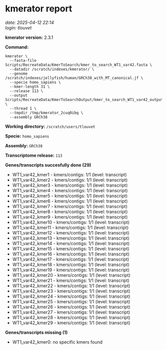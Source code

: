 # kmerator report
*date: 2025-04-12 22:14*  
*login: tlouvet*

**kmerator version:** 2.3.1

**Command:**

```
kmerator \
  --fasta-file Scripts/RecreateData/KmerToSearch/kmer_to_search_WT1_var42.fasta \
  --datadir /scratch/indexes/kmerator/ \
  --genome /scratch/indexes/jellyfish/human/GRCh38_with_MT_canonical.jf \
  --specie homo_sapiens \
  --kmer-length 31 \
  --release 113 \
  --output Scripts/RecreateData/KmerToSearchOutput/kmer_to_search_WT1_var42_output \
  --thread 1 \
  --tmpdir /tmp/kmerator_2cuq0ibq \
  --assembly GRCh38
```

**Working directory:** `/scratch/users/tlouvet`

**Specie:** `homo_sapiens`

**Assembly:** `GRCh38`

**Transcriptome release:** `113`

**Genes/transcripts succesfully done (29)**

- WT1_var42_kmer1 - kmers/contigs: 1/1 (level: transcript)
- WT1_var42_kmer2 - kmers/contigs: 1/1 (level: transcript)
- WT1_var42_kmer3 - kmers/contigs: 1/1 (level: transcript)
- WT1_var42_kmer4 - kmers/contigs: 1/1 (level: transcript)
- WT1_var42_kmer5 - kmers/contigs: 1/1 (level: transcript)
- WT1_var42_kmer6 - kmers/contigs: 1/1 (level: transcript)
- WT1_var42_kmer7 - kmers/contigs: 1/1 (level: transcript)
- WT1_var42_kmer8 - kmers/contigs: 1/1 (level: transcript)
- WT1_var42_kmer9 - kmers/contigs: 1/1 (level: transcript)
- WT1_var42_kmer10 - kmers/contigs: 1/1 (level: transcript)
- WT1_var42_kmer11 - kmers/contigs: 1/1 (level: transcript)
- WT1_var42_kmer12 - kmers/contigs: 1/1 (level: transcript)
- WT1_var42_kmer13 - kmers/contigs: 1/1 (level: transcript)
- WT1_var42_kmer14 - kmers/contigs: 1/1 (level: transcript)
- WT1_var42_kmer15 - kmers/contigs: 1/1 (level: transcript)
- WT1_var42_kmer16 - kmers/contigs: 1/1 (level: transcript)
- WT1_var42_kmer17 - kmers/contigs: 1/1 (level: transcript)
- WT1_var42_kmer18 - kmers/contigs: 1/1 (level: transcript)
- WT1_var42_kmer19 - kmers/contigs: 1/1 (level: transcript)
- WT1_var42_kmer20 - kmers/contigs: 1/1 (level: transcript)
- WT1_var42_kmer21 - kmers/contigs: 1/1 (level: transcript)
- WT1_var42_kmer22 - kmers/contigs: 1/1 (level: transcript)
- WT1_var42_kmer23 - kmers/contigs: 1/1 (level: transcript)
- WT1_var42_kmer24 - kmers/contigs: 1/1 (level: transcript)
- WT1_var42_kmer25 - kmers/contigs: 1/1 (level: transcript)
- WT1_var42_kmer26 - kmers/contigs: 1/1 (level: transcript)
- WT1_var42_kmer27 - kmers/contigs: 1/1 (level: transcript)
- WT1_var42_kmer28 - kmers/contigs: 1/1 (level: transcript)
- WT1_var42_kmer29 - kmers/contigs: 1/1 (level: transcript)


**Genes/transcripts missing (1)**

- WT1_var42_kmer0: no specific kmers found
